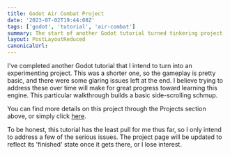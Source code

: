 ```yaml
---
title: Godot Air Combat Project
date: '2023-07-02T19:44:08Z'
tags: ['godot', 'tutorial', 'air-combat']
summary: The start of another Godot tutorial turned tinkering project
layout: PostLayoutReduced
canonicalUrl:
---
```


I've completed another Godot tutorial that I intend to turn into an experimenting project. This was a shorter one, so
the gameplay is pretty basic, and there were some glaring issues left at the end. I believe trying to address these
over time will make for great progress toward learning this engine. This particular walkthrough builds a basic
side-scrolling schmup.

You can find more details on this project through the Projects section above, or simply click
[here](/projects/godot-air-combat).

To be honest, this tutorial has the least pull for me thus far, so I only intend to address a few of the serious
issues. The project page will be updated to reflect its 'finished' state once it gets there, or I lose interest.
